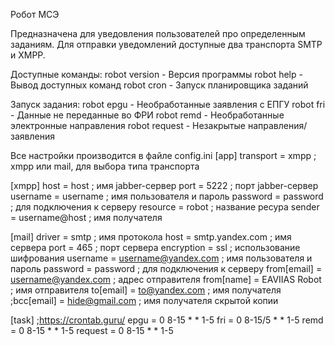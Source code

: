 Робот МСЭ

Предназначена для уведовления пользователей про определенным заданиям. Для отправки уведомлений доступные два транспорта SMTP и XMPP.

Доступные команды:
 robot version - Версия программы
 robot help - Вывод доступных команд
 robot cron - Запуск планировщика заданий

Запуск задания:
 robot epgu - Необработанные заявления с ЕПГУ
 robot fri - Данные не переданные во ФРИ
 robot remd - Необработанные электронные направления
 robot request - Незакрытые направления/заявления

Все настройки производится в файле config.ini
[app]
transport = xmpp ; xmpp или mail, для выбора типа транспорта

[xmpp]
host     = host ; имя jabber-сервер 
port     = 5222 ; порт jabber-сервер
username = username ; имя пользователя и пароль 
password = password ; для подключения к серверу
resource = robot ; название ресура
sender   = username@host ; имя получателя

[mail]
driver      = smtp ; имя протокола
host        = smtp.yandex.com ; имя сервера
port        = 465 ; порт сервера
encryption  = ssl ; использование шифрования
username    = username@yandex.com ; имя пользователя и пароль
password    = password ; для подключения к серверу
from[email] = username@yandex.com ; адрес отправителя
from[name]  = EAVIIAS Robot ; имя отправителя
to[email]   = to@yandex.com ; имя получателя
;bcc[email]   = hide@gmail.com ; имя получателя скрытой копии

[task]
;https://crontab.guru/
epgu = 0 8-15 * * 1-5
fri =  0 8-15/5 * * 1-5
remd = 0 8-15 * * 1-5
request = 0 8-15 * * 1-5


